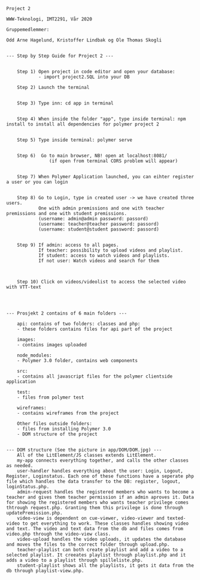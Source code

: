     Project 2

    WWW-Teknologi, IMT2291, Vår 2020

    Gruppemedlemmer:

    Odd Arne Hagelund, Kristoffer Lindbak og Ole Thomas Skogli


    --- Step by Step Guide for Project 2 ---


        Step 1) Open project in code editor and open your database:
                - import project2.SQL into your DB
        
        Step 2) Launch the terminal 


        Step 3) Type inn: cd app in terminal


        Step 4) When inside the folder "app", type inside terminal: npm install to install all dependencies for polymer project 2


        Step 5) Type inside terminal: polymer serve


        Step 6)  Go to main browser, NB! open at localhost:8081/
                    (if open from terminal CORS problem will appear)


        Step 7) When Polymer Application launched, you can eihter register a user or you can login


        Step 8) Go to Login, type in created user -> we have created three users. 
                One with admin premissions and one with teacher premissions and one with student premissions.
                (username: admin@admin password: passord)
                (username: teacher@teacher password: passord)
                (username: student@student password: passord)


        Step 9) If admin: access to all pages. 
                If teacher: possibility to upload videos and playlist. 
                If student: access to watch videos and playlists. 
                If not user: Watch videos and search for them



        Step 10) Click on videos/videolist to access the selected video with VTT-text
        



    --- Prosjekt 2 contains of 6 main folders ---

        api: contains of two folders: classes and php:
        - these folders contains files for api part of the project
    
        images:
        - contains images uploaded
    
        node_modules:
        - Polymer 3.0 folder, contains web components
    
        src:
        - contains all javascript files for the polymer clientside application

        test:
        - files from polymer test
    
        wireframes:
        - contains wireframes from the project

        Other files outside folders:
        - files from installing Polymer 3.0
        - DOM structure of the project
        
        
    --- DOM structure (See the picture in app/DOM/DOM.jpg) ---
        All of the LitElement/JS classes extends LitElement. 
        my-app connects everything together, and calls the other classes as needed.
        user-handler handles everything about the user: Login, Logout, Register, Loginstatus. Each one of these functions have a seperate php file which handles the data transfer to the DB: register, logout, loginStatus.php.
        admin-request handles the registered members who wants to become a teacher and gives them teacher permission if an admin aproves it. Data for showing the registered members who wants teacher privilege comes thtrough request.php. Granting them this privilege is done through updatePremission.php.
        video-view is dependent on cue-viewer, video-viewer and texted-video to get everything to work. These classes handles showing video and text. The video and text data from the db and files comes from video.php through the video-view class.
        video-upload handles the video uploads, it updates the database and moves the files to the correct folder through upload.php.
        teacher-playlist can both create playlist and add a video to a selected playlist. It creeates playlist through playlist.php and it adds a video to a playlist through spilleliste.php.
        student-playlist shows all the playlists, it gets it data from the db through playlist-view.php.

    
